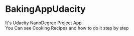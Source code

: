 # BakingAppUdacity
It's Udacity NanoDegree Project App </br>
You Can see Cooking Recipes and how to do it step by step
